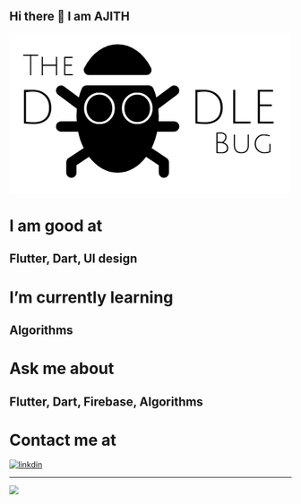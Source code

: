 ## Hi there 👋 I am AJITH 
![](https://github.com/ajith-m-doodlebug/breaking_technology/blob/master/images/doodlebug.png)
# I am good at
## Flutter, Dart, UI design 
# I’m currently learning 
## Algorithms 
# Ask me about 
## Flutter, Dart, Firebase, Algorithms  
# Contact me at
[![linkdin](https://user-images.githubusercontent.com/58944893/96246822-cfd95480-0fc6-11eb-9308-24dfad42b419.png)](https://www.linkedin.com/in/ajith-m-doodlebug)


</div>
<!--<img align="center" src="https://github-readme-stats.vercel.app/api/<top-langs>/?username=<naman26jain>&theme=<THEME_NAME>" />--><hr>
<img src="https://github-readme-stats.vercel.app/api?username=naman26jain&theme=tokyonight&show_icons=true">
<!--[![HitCount](http://hits.dwyl.com/naman26jain/HEP.svg)](http://hits.dwyl.com/naman26jain/HEP)h-->
